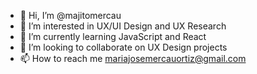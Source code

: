 - 👋 Hi, I’m @majitomercau
- 👀 I’m interested in UX/UI Design and UX Research
- 🌱 I’m currently learning JavaScript and React
- 💞️ I’m looking to collaborate on UX Design projects
- 📫 How to reach me mariajosemercauortiz@gmail.com

<!---
majitomercau/majitomercau is a ✨ special ✨ repository because its `README.md` (this file) appears on your GitHub profile.
You can click the Preview link to take a look at your changes.
--->

